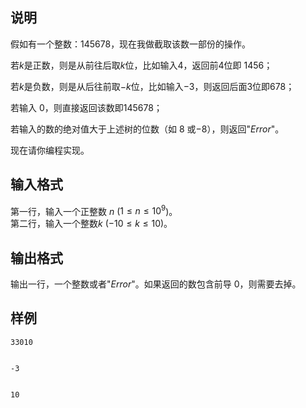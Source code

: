 <h2>说明</h2>

假如有一个整数：$145678$，现在我做截取该数一部份的操作。<br />
若$k$是正数，则是从前往后取$k$位，比如输入$4$，返回前$4$位即 $1456$；<br />
若$k$是负数，则是从后往前取$−k$位，比如输入$-3$，则返回后面$3$位即$678$；<br />
若输入 $0$，则直接返回该数即$145678$；<br />
若输入的数的绝对值大于上述树的位数（如 $8$ 或$−8$），则返回"$Error$"。<br />
现在请你编程实现。
<h2>输入格式</h2>

第一行，输入一个正整数 $n$ ($1≤n≤10^9$)。<br>第二行，输入一个整数$k$ ($−10≤k≤10$)。

<h2>输出格式</h2>

输出一行，一个整数或者"$Error$"。如果返回的数包含前导 $0$，则需要去掉。

<h2>样例</h2>
<pre><code class="language-input1">33010
-3</code></pre><pre><code class="language-output1">10</code></pre>
